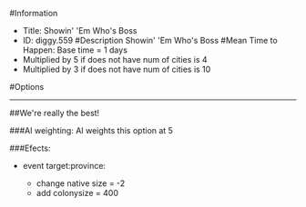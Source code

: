 #Information
 - Title: Showin' 'Em Who's Boss
 - ID: diggy.559
#Description
Showin' 'Em Who's Boss
#Mean Time to Happen:
Base time = 1 days
 - Multiplied by 5 if does not have num of cities is 4
 - Multiplied by 3 if does not have num of cities is 10

#Options

___
##We're really the best!

###AI weighting:
AI weights this option at 5


###Efects:<ul><li>event target:province:</li><ul><li>change native size = -2</li><li>add colonysize = 400</li></ul></ul>
